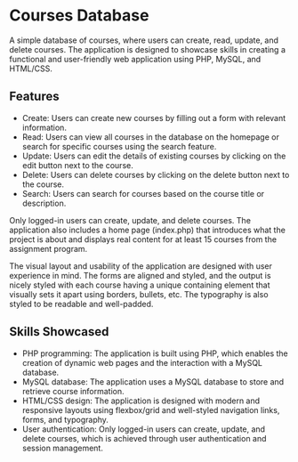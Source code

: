 # Courses Database
A simple database of courses, where users can create, read, update, and delete courses. The application is designed to showcase skills in creating a functional and user-friendly web application using PHP, MySQL, and HTML/CSS.

## Features
* Create: Users can create new courses by filling out a form with relevant information.
* Read: Users can view all courses in the database on the homepage or search for specific courses using the search feature.
* Update: Users can edit the details of existing courses by clicking on the edit button next to the course.
* Delete: Users can delete courses by clicking on the delete button next to the course.
* Search: Users can search for courses based on the course title or description.

Only logged-in users can create, update, and delete courses. The application also includes a home page (index.php) that introduces what the project is about and displays real content for at least 15 courses from the assignment program.

The visual layout and usability of the application are designed with user experience in mind. The forms are aligned and styled, and the output is nicely styled with each course having a unique containing element that visually sets it apart using borders, bullets, etc. The typography is also styled to be readable and well-padded.

## Skills Showcased
* PHP programming: The application is built using PHP, which enables the creation of dynamic web pages and the interaction with a MySQL database.
* MySQL database: The application uses a MySQL database to store and retrieve course information.
* HTML/CSS design: The application is designed with modern and responsive layouts using flexbox/grid and well-styled navigation links, forms, and typography.
* User authentication: Only logged-in users can create, update, and delete courses, which is achieved through user authentication and session management.
